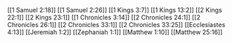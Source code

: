 [[1 Samuel 2:18]]
[[1 Samuel 2:26]]
[[1 Kings 3:7]]
[[1 Kings 13:2]]
[[2 Kings 22:1]]
[[2 Kings 23:1]]
[[1 Chronicles 3:14]]
[[2 Chronicles 24:1]]
[[2 Chronicles 26:1]]
[[2 Chronicles 33:1]]
[[2 Chronicles 33:25]]
[[Ecclesiastes 4:13]]
[[Jeremiah 1:2]]
[[Zephaniah 1:1]]
[[Matthew 1:10]]
[[Matthew 25:16]]
